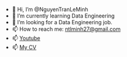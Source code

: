 - 👋 Hi, I’m @NguyenTranLeMinh
- 🌱 I’m currently learning Data Engineering
- 👀 I’m looking for a Data Engineering job.
- 📫 How to reach me: ntlminh27@gmail.com
- 📫 [Youtube](https://www.youtube.com/channel/UCDAz3aLXXDd8gS7qRtoglTw)
- 📫 [My CV](https://docs.google.com/document/d/1jG_z-G-2QjKsLhF83qAl8RvzHGyCa7Jh/edit)

<!---
NguyenTranLeMinh/NguyenTranLeMinh is a ✨ special ✨ repository because its `README.md` (this file) appears on your GitHub profile.
You can click the Preview link to take a look at your changes.
--->
